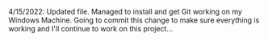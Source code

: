 4/15/2022: Updated file. Managed to install and get Git working on my Windows Machine. Going to commit this change to make sure everything is working and I'll continue to work on this project...